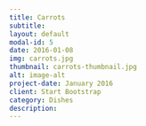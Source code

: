 ```yaml
---
title: Carrots
subtitle: 
layout: default
modal-id: 5
date: 2016-01-08
img: carrots.jpg
thumbnail: carrots-thumbnail.jpg
alt: image-alt
project-date: January 2016
client: Start Bootstrap
category: Dishes
description: 
---
```

